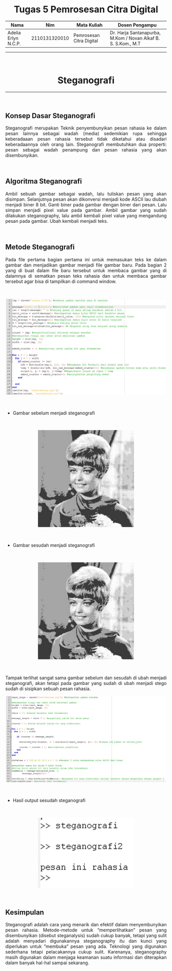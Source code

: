 <h1 align="center"><b>Tugas 5 Pemrosesan Citra Digital</b></h1>

Nama | Nim | Mata Kuliah | Dosen Pengampu
---|---|---|---
Adelia Erlyn N.C.P. | 2110131320010 | Pemrosesan Citra Digital | Dr. Harja Santanapurba, M.Kom / Novan Alkaf B. S. S.Kom., M.T

<hr><br>

<h1 align="center"><b> Steganografi </b></h1></p>

<hr><br>

<h2><b> Konsep Dasar Steganografi </b></h2>

<p align="justify">Steganografi merupakan Teknik penyembunyikan pesan rahasia ke dalam pesan  lainnya sebagai wadah (media) sedemikian rupa sehingga keberadaaan pesan rahasia tersebut tidak diketahui atau disadari keberadaannya oleh orang lain.  Steganografi membutuhkan dua properti: pesan sebagai wadah penampung dan pesan rahasia yang akan disembunyikan.</p>

<br>

<h2><b> Algoritma Steganografi </b></h2>

<p align="justify">Ambil sebuah gambar sebagai wadah, lalu tuliskan pesan yang akan  disimpan. Selanjutnya pesan akan dikonversi menjadi kode ASCII lau diubah menjadi biner 8 bit. Ganti biner pada gambar dengan biner dari pesan. Lalu simpan menjadi pixel value pada gambar. Ambil gambar yang sudah dilakukan steganography, lalu ambil kembali pixel value yang mengandung pesan pada gambar. Ubah kembali menjadi teks.</p>

<br>

<h2><b> Metode Steganografi </b></h2>

<p align="justify">Pada file pertama bagian pertama ini untuk memasukan teks ke dalam gambar dan menjadikan gambar menjadi file gambar baru. Pada bagian 2 yang di buat dalam file baru tersebut untuk membaca gambar yang di dalamnya di sematkan pesan teks rahasia dan untuk membaca gambar tersebut agar bisa di tampilkan di command window. </p>
<br>

<p align="center"><img src="img/TUGAS5_F1.png" width="500px"></p><br>

- Gambar sebelum menjadi steganografi

<br>

<p align="center"><img src="img/TUGAS5_F2.png" width="300px"></p><br>

- Gambar sesudah menjadi steganografi

<br>

<p align="center"><img src="img/TUGAS5_F3.png" width="300px"></p><br>

<p align="justify">Tampak terlihat sangat sama gambar sebelum dan sesudah di ubah menjadi steganografi, akan tetapi pada gambar yang sudah di ubah menjadi stego sudah di sisipkan sebuah pesan rahasia. </p>

<p align="center"><img src="img/TUGAS5_F4.png" width="500px"></p><br>

- Hasil output sesudah steganografi

<br>

<p align="center"><img src="img/TUGAS5_F5.png" width="300px"></p><br>

<h2><b> Kesimpulan </b></h2>

<p align="justify">Steganografi adalah cara yang menarik dan efektif dalam menyembunyikan pesan rahasia. Metode-metode untuk “memperlihatkan” pesan yang disembunyikan (disebut steganalysis) sudah cukup banyak, tetapi yang sulit adalah menyadari digunakannya steganography itu dan kunci yang diperlukan untuk ”membuka” pesan yang ada. Teknologi yang digunakan sederhana tetapi pelacakannya cukup sulit. Karenanya, steganography masih digunakan dalam menjaga keamanan suatu informasi dan diterapkan dalam banyak hal-hal sampai sekarang.</p>




